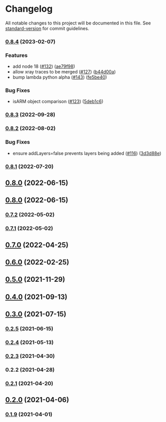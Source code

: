 # Changelog

All notable changes to this project will be documented in this file. See [standard-version](https://github.com/conventional-changelog/standard-version) for commit guidelines.

### [0.8.4](https://github.com/DataDog/datadog-cdk-constructs/compare/v0.8.3...v0.8.4) (2023-02-07)


### Features

* add node 18 ([#132](https://github.com/DataDog/datadog-cdk-constructs/issues/132)) ([ae79f98](https://github.com/DataDog/datadog-cdk-constructs/commit/ae79f9865719ef0ef0f4ac88c326acca0099e721))
* allow xray traces to be merged ([#127](https://github.com/DataDog/datadog-cdk-constructs/issues/127)) ([b44d00a](https://github.com/DataDog/datadog-cdk-constructs/commit/b44d00ac14197fbdc3f6757d2236b1c9929e2e89))
* bump lambda python alpha ([#143](https://github.com/DataDog/datadog-cdk-constructs/issues/143)) ([fe5be40](https://github.com/DataDog/datadog-cdk-constructs/commit/fe5be40973587d23de68dea7179f70f0ddc979ee))


### Bug Fixes

* isARM object comparison ([#123](https://github.com/DataDog/datadog-cdk-constructs/issues/123)) ([5deb1c6](https://github.com/DataDog/datadog-cdk-constructs/commit/5deb1c61e3166a859e3baf91009138010dde32cb))

### [0.8.3](https://github.com/DataDog/datadog-cdk-constructs/compare/v0.8.2...v0.8.3) (2022-09-28)

### [0.8.2](https://github.com/DataDog/datadog-cdk-constructs/compare/v0.8.1...v0.8.2) (2022-08-02)


### Bug Fixes

* ensure addLayers=false prevents layers being added ([#116](https://github.com/DataDog/datadog-cdk-constructs/issues/116)) ([3d3d88e](https://github.com/DataDog/datadog-cdk-constructs/commit/3d3d88e44bcd9db0d31c04bd5d42df5507cc8c95))

### [0.8.1](https://github.com/DataDog/datadog-cdk-constructs/compare/v0.8.0...v0.8.1) (2022-07-20)

## [0.8.0](https://github.com/DataDog/datadog-cdk-constructs/compare/v0.7.2...v0.8.0) (2022-06-15)

## [0.8.0](https://github.com/DataDog/datadog-cdk-constructs/compare/v0.7.2...v0.8.0) (2022-06-15)

### [0.7.2](https://github.com/DataDog/datadog-cdk-constructs/compare/v0.7.1...v0.7.2) (2022-05-02)

### [0.7.1](https://github.com/DataDog/datadog-cdk-constructs/compare/v0.7.0...v0.7.1) (2022-05-02)

## [0.7.0](https://github.com/DataDog/datadog-cdk-constructs/compare/v0.6.0...v0.7.0) (2022-04-25)

## [0.6.0](https://github.com/DataDog/datadog-cdk-constructs/compare/v0.5.0...v0.6.0) (2022-02-25)

## [0.5.0](https://github.com/DataDog/datadog-cdk-constructs/compare/v0.4.0...v0.5.0) (2021-11-29)

## [0.4.0](https://github.com/DataDog/datadog-cdk-constructs/compare/v0.3.0...v0.4.0) (2021-09-13)

## [0.3.0](https://github.com/DataDog/datadog-cdk-constructs/compare/v0.2.2...v0.3.0) (2021-07-15)

### [0.2.5](https://github.com/DataDog/datadog-cdk-constructs/compare/v0.2.4...v0.2.5) (2021-06-15)

### [0.2.4](https://github.com/DataDog/datadog-cdk-constructs/compare/v0.2.3...v0.2.4) (2021-05-13)

### [0.2.3](https://github.com/DataDog/datadog-cdk-constructs/compare/v0.2.2...v0.2.3) (2021-04-30)

### 0.2.2 (2021-04-28)

### [0.2.1](https://github.com/DataDog/datadog-cdk-constructs/compare/v0.2.0...v0.2.1) (2021-04-20)

## [0.2.0](https://github.com/DataDog/datadog-cdk-constructs/compare/v0.1.9...v0.2.0) (2021-04-06)

### [0.1.9](https://github.com/DataDog/datadog-cdk-constructs/compare/v0.1.8...v0.1.9) (2021-04-01)
